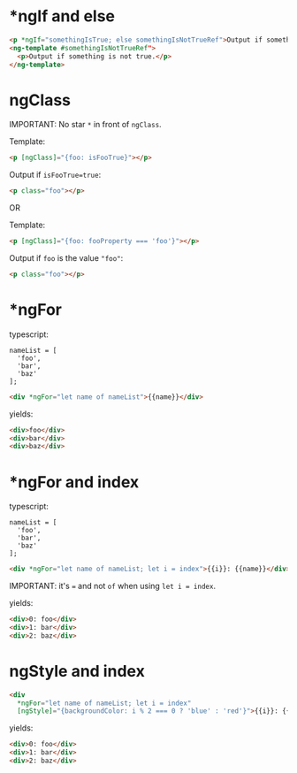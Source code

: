 # *ngIf and else

```html
<p *ngIf="somethingIsTrue; else somethingIsNotTrueRef">Output if something is true</p>
<ng-template #somethingIsNotTrueRef">
  <p>Output if something is not true.</p>
</ng-template>
```

# ngClass

IMPORTANT: No star `*` in front of `ngClass`.

Template:

```html
<p [ngClass]="{foo: isFooTrue}"></p>
```

Output if `isFooTrue=true`:

```html
<p class="foo"></p>
```

OR

Template:

```html
<p [ngClass]="{foo: fooProperty === 'foo'}"></p>
```

Output if `foo` is the value `"foo"`:

```html
<p class="foo"></p>
```

# *ngFor

typescript:
```
nameList = [
  'foo',
  'bar',
  'baz'
];
```

```html
<div *ngFor="let name of nameList">{{name}}</div>
```

yields:

```html
<div>foo</div>
<div>bar</div>
<div>baz</div>
```

# *ngFor and index

typescript:
```
nameList = [
  'foo',
  'bar',
  'baz'
];
```

```html
<div *ngFor="let name of nameList; let i = index">{{i}}: {{name}}</div>
```
IMPORTANT: it's `=` and not `of` when using `let i = index`.

yields:

```html
<div>0: foo</div>
<div>1: bar</div>
<div>2: baz</div>
```

# ngStyle and index

```html
<div
  *ngFor="let name of nameList; let i = index"
  [ngStyle]="{backgroundColor: i % 2 === 0 ? 'blue' : 'red'}">{{i}}: {{name}}</div>
```

yields:

```html
<div>0: foo</div>
<div>1: bar</div>
<div>2: baz</div>
```
